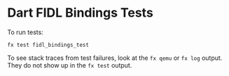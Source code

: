 # Dart FIDL Bindings Tests

To run tests:

```
fx test fidl_bindings_test
```

To see stack traces from test failures, look at the `fx qemu` or `fx log`
output. They do not show up in the `fx test` output.
